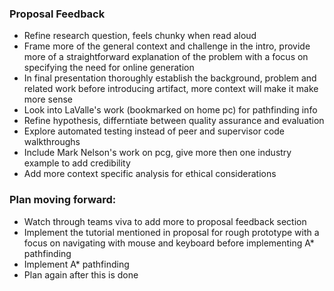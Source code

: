 ### Proposal Feedback ### 

- Refine research question, feels chunky when read aloud
- Frame more of the general context and challenge in the intro, provide more of a straightforward explanation of the problem with a focus on specifying the need for online generation
- In final presentation thoroughly establish the background, problem and related work before introducing artifact, more context will make it make more sense
- Look into LaValle's work (bookmarked on home pc) for pathfinding info
- Refine hypothesis, differntiate between quality assurance and evaluation
- Explore automated testing instead of peer and supervisor code walkthroughs
- Include Mark Nelson's work on pcg, give more then one industry example to add credibility
- Add more context specific analysis for ethical considerations


### Plan moving forward:

- Watch through teams viva to add more to proposal feedback section
- Implement the tutorial mentioned in proposal for rough prototype with a focus on navigating with mouse and keyboard before implementing A* pathfinding
- Implement A* pathfinding
- Plan again after this is done
